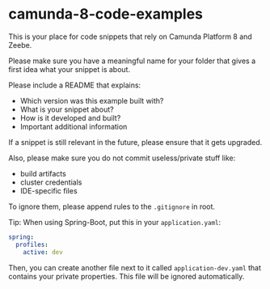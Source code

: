 # camunda-8-code-examples

This is your place for code snippets that rely on Camunda Platform 8 and Zeebe.

Please make sure you have a meaningful name for your folder that gives a first idea what your snippet is about.

Please include a README that explains:
- Which version was this example built with?
- What is your snippet about?
- How is it developed and built?
- Important additional information

If a snippet is still relevant in the future, please ensure that it gets upgraded.

Also, please make sure you do not commit useless/private stuff like:
- build artifacts
- cluster credentials
- IDE-specific files

To ignore them, please append rules to the `.gitignore` in root.

Tip: When using Spring-Boot, put this in your `application.yaml`:

````yaml
spring:
  profiles:
    active: dev
````
Then, you can create another file next to it called `application-dev.yaml` that contains your private properties. This file will be ignored automatically.
